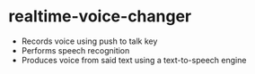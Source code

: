 # realtime-voice-changer

- Records voice using push to talk key
- Performs speech recognition
- Produces voice from said text using a text-to-speech engine
